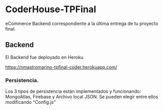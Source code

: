 # CoderHouse-TPFinal
eCommerce Backend correspondiente a la última entrega de tu proyecto final.


## Backend

El Backend fue deployado en Heroku.

https://nmastromarino-tpfinal-coder.herokuapp.com/



### Persistencia.
Los 3 tipos de persistencia están implementados y funcionando: MongoAtlas, Firebase y Archivo local JSON.
Se pueden elegir entre ellos modificando "Config.js"


